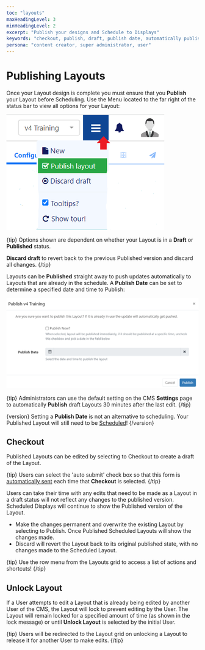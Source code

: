 ```yaml
---
toc: "layouts"
maxHeadingLevel: 3
minHeadingLevel: 2
excerpt: "Publish your designs and Schedule to Displays"
keywords: "checkout, publish, draft, publish date, automatically publish, unlock layout"
persona: "content creator, super administrator, user"
---
```


# Publishing Layouts

Once your Layout design is complete you must ensure that you **Publish** your Layout before Scheduling. Use the Menu located to the far right of the status bar to view all options for your Layout:

![Publish Menu](img/v4_layouts_publish_menu.png)

{tip}
Options shown are dependent on whether your Layout is in a **Draft** or **Published** status.

**Discard draft** to revert back to the previous Published version and discard all changes.
{/tip}

Layouts can be **Published** straight away to push updates automatically to Layouts that are already in the schedule. A **Publish Date** can be set to determine a specified date and time to Publish: 

![Publish Date](img/v4_layouts_publish_date.png)

{tip}
Administrators can use the default setting on the CMS **Settings** page to automatically **Publish** draft Layouts 30 minutes after the last edit.
{/tip}

{version}
Setting a **Publish Date** is not an alternative to scheduling. Your Published Layout will still need to be [Scheduled](scheduling_events.html)!
{/version}

## Checkout

Published Layouts can be edited by selecting to Checkout to create a draft of the Layout. 

{tip}
Users can select the 'auto submit' check box so that this form is [automatically sent](tour_cms_navigation.html#content-automatic-submission-of-forms) each time that **Checkout** is selected. 
{/tip}

Users can take their time with any edits that need to be made as a Layout in a draft status will not reflect any changes to the published version. Scheduled Displays will continue to show the Published version of the Layout. 

- Make the changes permanent and overwrite the existing Layout by selecting to Publish. Once Published Scheduled Layouts will show the changes made.
- Discard will revert the Layout back to its original published state, with no changes made to the Scheduled Layout.

{tip}
Use the row menu from the Layouts grid to access a list of actions and shortcuts!
{/tip}

## Unlock Layout

If a User attempts to edit a Layout that is already being edited by another User of the CMS, the Layout will lock to prevent editing by the User. The Layout will remain locked for a specified amount of time (as shown in the lock message) or until **Unlock Layout** is selected by the initial User.

{tip}
Users will be redirected to the Layout grid on unlocking a Layout to release it for another User to make edits.
{/tip}
